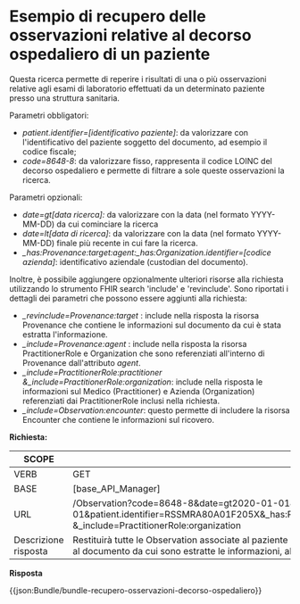 # Esempio di recupero delle osservazioni relative al decorso ospedaliero di un paziente

Questa ricerca permette di reperire i risultati di una o più osservazioni relative agli esami di laboratorio effettuati da un determinato paziente presso una struttura sanitaria.

Parametri obbligatori:
- *patient.identifier=[identificativo paziente]*: da valorizzare con l'identificativo del paziente soggetto del documento, ad esempio il codice fiscale;
- *code=8648-8*: da valorizzare fisso, rappresenta il codice LOINC del decorso ospedaliero e permette di filtrare a sole queste osservazioni la ricerca.

Parametri opzionali:
- *date=gt[data ricerca]:* da valorizzare con la data (nel formato YYYY-MM-DD) da cui cominciare la ricerca
- *date=lt[data di ricerca]*: da valorizzare con la data (nel formato YYYY-MM-DD) finale più recente in cui fare la ricerca.
- *_has:Provenance:target:agent:_has:Organization.identifier=[codice azienda]*: identificativo aziendale (custodian del documento).

Inoltre, è possibile aggiungere opzionalmente ulteriori risorse alla richiesta utilizzando lo strumento FHIR search 'include' e 'revinclude'. Sono riportati i dettagli dei parametri che possono essere aggiunti alla richiesta:
- *_revinclude=Provenance:target* : include nella risposta la risorsa Provenance che contiene le informazioni sul documento da cui è stata estratta l'informazione.
- *_include=Provenance:agent* : include nella risposta la risorsa PractitionerRole e Organization che sono referenziati all'interno di Provenance dall'attributo *agent*. 
- *_include=PractitionerRole:practitioner &_include=PractitionerRole:organization*: include nella risposta le informazioni sul Medico (Practitioner) e Azienda (Organization) referenziati dai PractitionerRole inclusi nella richiesta.
- *_include=Observation:encounter*: questo permette di includere la risorsa Encounter che contiene le informazioni sul ricovero.

**Richiesta:** 

| SCOPE               | Ricerca di tutte le Observation di un paziente                                                |
|---------------------|--------------------------------------------------------------------------------------------------|
| VERB                | GET                                                                                              |
| BASE                | [base_API_Manager]                                                                               |
| URL                 | /Observation?code=8648-8&date=gt2020-01-01&date=lt2025-01-01&patient.identifier=RSSMRA80A01F205X&_has:Provenance:target:agent:_has:Organization.identifier=030712&_revinclude=Provenance:target&_include=observation:patient&_include=Observation:encounter&_include=PractitionerRole:practitioner &_include=PractitionerRole:organization |
| Descrizione risposta | Restituirà tutte le Observation associate al paziente RSSMRA80A01F205X, includendo le informazioni relative al paziente, <br> al documento da cui sono estratte le informazioni, al medico e all'organizzazione responsabili dell'osservazione e all'evento clinico in cui sono state prodotte. |


**Risposta**

{{json:Bundle/bundle-recupero-osservazioni-decorso-ospedaliero}}
